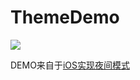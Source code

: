 # ThemeDemo



![](http://7xq95r.com1.z0.glb.clouddn.com/theme_demo.gif)


DEMO来自于[iOS实现夜间模式](https://www.jianshu.com/p/11a0cc6cf405)


